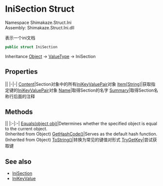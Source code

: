 # IniSection Struct
Namespace Shimakaze.Struct.Ini  
Assembly: Shimakaze.Struct.Ini.dll  

表示一个ini文档

```csharp
public struct IniSection
```
Inheritance [Object](//docs.microsoft.com/zh-cn/dotnet/api/system.object) -> [ValueType](//docs.microsoft.com/zh-cn/dotnet/api/system.valuetype) -> IniSection  

## Properties
||
|-|-|
[Content](Shimakaze.Struct.Ini/IniSection/Properties/Content.md)|Section对象中的所有[IniKeyValuePair](../IniKeyValuePair/IniKeyValuePair.md)对象
[Item[String]](Shimakaze.Struct.Ini/IniSection/Properties/Item[].md)|获取指定键的[IniKeyValuePair](../IniKeyValuePair/IniKeyValuePair.md)对象
[Name](Shimakaze.Struct.Ini/IniSection/Properties/Name.md)|取得Section的名字
[Summary](Shimakaze.Struct.Ini/IniSection/Properties/Summary.md)|取得Section名称行后面的注释

## Methods
||
|:-|:-|
[Equals(object obj)](//docs.microsoft.com/dotnet/api/system.object.equals)|Determines whether the specified object is equal to the current object. <br>(Inherited from Object)
[GetHashCode()](//docs.microsoft.com/zh-cn/dotnet/api/system.object.gethashcode)|Serves as the default hash function. <br>(Inherited from Object)
[ToString()](Shimakaze.Struct.Ini/IniSection/Methods/ToString.md)|转换为常见的键值对形式
[TryGetKey](Shimakaze.Struct.Ini/IniSection/Methods/TryGetKey.md)|尝试获取键
## See also
- [IniSection]()
- [IniKeyValue]()